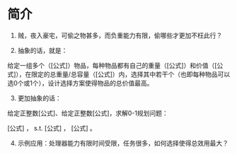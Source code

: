 # 简介
1.  贼，夜入豪宅，可偷之物甚多，而负重能力有限，偷哪些才更加不枉此行？

2. 抽象的话，就是：

给定一组多个（[公式]）物品，每种物品都有自己的重量（[公式]）和价值（[公式]），在限定的总重量/总容量（[公式]）内，选择其中若干个（也即每种物品可以选0个或1个），设计选择方案使得物品的总价值最高。

3. 更加抽象的话：

给定正整数[公式]、给定正整数[公式]，求解0-1规划问题：

[公式] ， s.t. [公式] ， [公式] 。

4. 示例应用：处理器能力有限时间受限，任务很多，如何选择使得总效用最大？